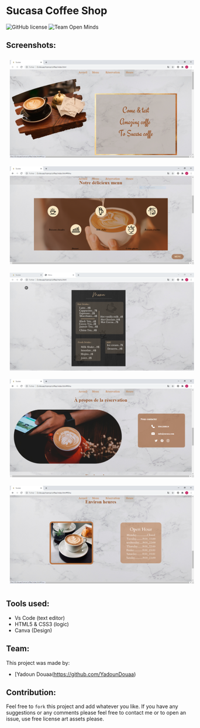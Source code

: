 # Sucasa Coffee Shop 

![GitHub license](https://img.shields.io/github/license/open-minds/Train_Track_Repair_GGJ2020.svg)
![Team Open Minds](https://img.shields.io/badge/Members%20of-Team%20Open%20Minds-blue.svg?color=0099CC)



## Screenshots:

<img src="Screen\home.PNG" style="margin: 10px">
<img src="Screen\MN.PNG" style="margin: 10px">
<img src="Screen\Capture.PNG" style="margin: 10px">
<img src="Screen\booking.PNG" style="margin: 10px">
<img src="Screen\Hour.PNG" style="margin: 10px">


## Tools used:
* Vs Code (text editor)
* HTML5 & CSS3 (logic)
* Canva (Design)

## Team:
This project was made by: 
* [Yadoun Douaa(https://github.com/YadounDouaa)


## Contribution:
Feel free to `fork` this project and add whatever you like. If you have any suggestions or any comments please feel free to contact me or to open an issue, use free license art assets please.